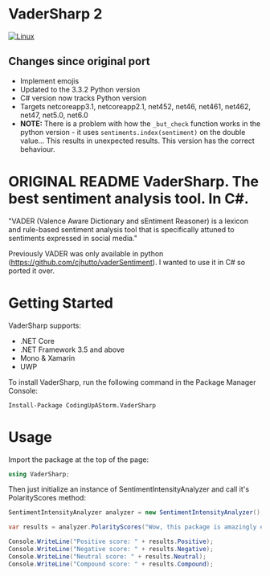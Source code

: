 # VaderSharp 2
[![Linux](https://github.com/BobLd/vadersharp/actions/workflows/dotnet-linux.yml/badge.svg)](https://github.com/BobLd/vadersharp/actions/workflows/dotnet-linux.yml)
## Changes since original port
- Implement emojis
- Updated to the 3.3.2 Python version
- C# version now tracks Python version
- Targets netcoreapp3.1, netcoreapp2.1, net452, net46, net461, net462, net47, net5.0, net6.0
- **NOTE:** There is a problem with how the `_but_check` function works in the python version - it uses `sentiments.index(sentiment)` on the double value... This results in unexpected results. This version has the correct behaviour.

# ORIGINAL README VaderSharp. The best sentiment analysis tool. In C#.

"VADER (Valence Aware Dictionary and sEntiment Reasoner) is a lexicon and rule-based sentiment analysis tool that is specifically attuned to sentiments expressed in social media."

Previously VADER was only available in python (https://github.com/cjhutto/vaderSentiment). I wanted to use it in C# so ported it over.

# Getting Started

VaderSharp supports:

- .NET Core
- .NET Framework 3.5 and above
- Mono & Xamarin
- UWP

To install VaderSharp, run the following command in the Package Manager Console:

```
Install-Package CodingUpAStorm.VaderSharp
```

# Usage

Import the package at the top of the page:

```c#
using VaderSharp;
```

Then just initialize an instance of SentimentIntensityAnalyzer and call it's PolarityScores method:

```c#
SentimentIntensityAnalyzer analyzer = new SentimentIntensityAnalyzer();

var results = analyzer.PolarityScores("Wow, this package is amazingly easy to use");

Console.WriteLine("Positive score: " + results.Positive);
Console.WriteLine("Negative score: " + results.Negative);
Console.WriteLine("Neutral score: " + results.Neutral);
Console.WriteLine("Compound score: " + results.Compound);
```

